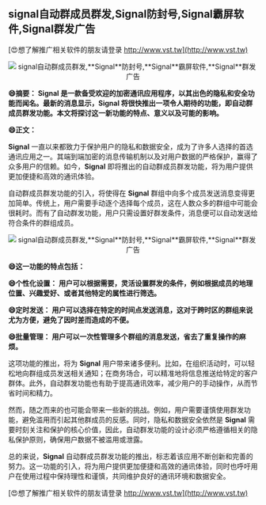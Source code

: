 ## **signal自动群成员群发,**Signal**防封号,**Signal**霸屏软件,**Signal**群发广告**

[😍想了解推广相关软件的朋友请登录 http://www.vst.tw](http://www.vst.tw)

 <center><img src="https://vst.tw/MP4/tuiguang/png/8.png" alt="signal自动群成员群发,**Signal**防封号,**Signal**霸屏软件,**Signal**群发广告"></center>

**😄摘要： **Signal** 是一款备受欢迎的加密通讯应用程序，以其出色的隐私和安全功能而闻名。最新的消息显示，**Signal** 将很快推出一项令人期待的功能，即自动群成员群发功能。本文将探讨这一新功能的特点、意义以及可能的影响。**

**😄正文：**

**Signal** 一直以来都致力于保护用户的隐私和数据安全，成为了许多人选择的首选通讯应用之一。其端到端加密的消息传输机制以及对用户数据的严格保护，赢得了众多用户的信赖。如今，**Signal** 即将推出的自动群成员群发功能，将为用户提供更加便捷和高效的通讯体验。

自动群成员群发功能的引入，将使得在 **Signal** 群组中向多个成员发送消息变得更加简单。传统上，用户需要手动逐个选择每个成员，这在人数众多的群组中可能会很耗时。而有了自动群发功能，用户只需设置好群发条件，消息便可以自动发送给符合条件的群组成员。

 <center><img src="https://vst.tw/MP4/tuiguang/png/8.png" alt="signal自动群成员群发,**Signal**防封号,**Signal**霸屏软件,**Signal**群发广告"></center>

**😄这一功能的特点包括：**

**😄个性化设置： 用户可以根据需要，灵活设置群发的条件，例如根据成员的地理位置、兴趣爱好、或者其他特定的属性进行筛选。**

**😄定时发送： 用户可以选择在特定的时间点发送消息，这对于跨时区的群组来说尤为方便，避免了因时差而造成的不便。**

**😄批量管理： 用户可以一次性管理多个群组的消息发送，省去了重复操作的麻烦。**

这项功能的推出，将为 **Signal** 用户带来诸多便利。比如，在组织活动时，可以轻松地向群组成员发送相关通知；在商务场合，可以精准地将信息推送给特定的客户群体。此外，自动群发功能也有助于提高通讯效率，减少用户的手动操作，从而节省时间和精力。

然而，随之而来的也可能会带来一些新的挑战。例如，用户需要谨慎使用群发功能，避免滥用而引起其他群成员的反感。同时，隐私和数据安全依然是 **Signal** 需要时刻关注和保护的核心价值，因此，自动群发功能的设计必须严格遵循相关的隐私保护原则，确保用户数据不被滥用或泄露。

总的来说，**Signal** 自动群成员群发功能的推出，标志着该应用不断创新和完善的努力。这一功能的引入，将为用户提供更加便捷和高效的通讯体验，同时也呼吁用户在使用过程中保持理性和谨慎，共同维护良好的通讯环境和数据安全。

[😍想了解推广相关软件的朋友请登录 http://www.vst.tw](http://www.vst.tw)



